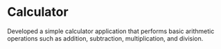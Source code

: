 # Calculator
Developed a simple calculator application that performs basic arithmetic operations such as addition, subtraction, multiplication, and division.
